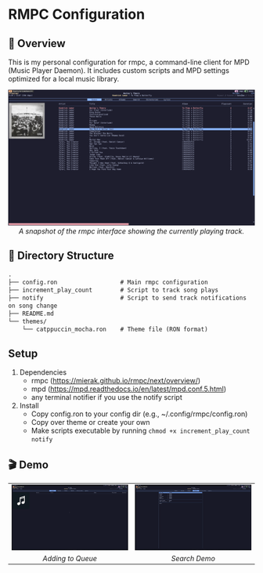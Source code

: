 # RMPC Configuration

## 🧠 Overview
This is my personal configuration for rmpc, a command-line client for MPD (Music Player Daemon). It includes custom scripts and MPD settings optimized for a local music library.

<div align="center">
  <img src="assets/rmpc_screenshot.png" alt="rmpc UI Screenshot" width="800"><br>
  <em>A snapshot of the rmpc interface showing the currently playing track.</em>
</div>

## 📂 Directory Structure
```
.
├── config.ron                  # Main rmpc configuration
├── increment_play_count        # Script to track song plays
├── notify                      # Script to send track notifications on song change
├── README.md
└── themes/
    └── catppuccin_mocha.ron    # Theme file (RON format)
```

## Setup
1.	Dependencies
    - rmpc (https://mierak.github.io/rmpc/next/overview/)
    - mpd (https://mpd.readthedocs.io/en/latest/mpd.conf.5.html)
    - any terminal notifier if you use the notify script
2.	Install
    - Copy config.ron to your config dir (e.g., ~/.config/rmpc/config.ron)
    - Copy over theme or create your own
    - Make scripts executable by running `chmod +x increment_play_count notify`

## 🎬 Demo

<div align="center">
  <table>
    <tr>
      <td><img src="assets/adding_to_queue.gif" alt="Adding to Queue" width="400"></td>
      <td><img src="assets/search_demo.gif" alt="Search Demo" width="400"></td>
    </tr>
    <tr>
      <td align="center"><em>Adding to Queue</em></td>
      <td align="center"><em>Search Demo</em></td>
    </tr>
  </table>
</div>
